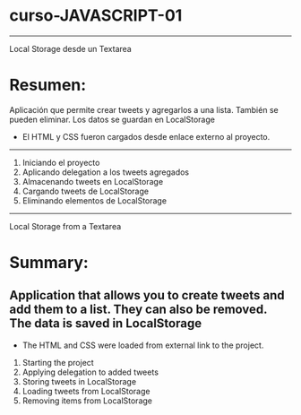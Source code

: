 # curso-JAVASCRIPT-01

---
Local Storage desde un Textarea 

# Resumen:
Aplicación que permite crear tweets y agregarlos a una lista. También se pueden eliminar.
Los datos se guardan en LocalStorage

* El HTML y CSS fueron cargados desde enlace externo al proyecto.
---

1.  Iniciando el proyecto
2.  Aplicando delegation a los tweets agregados
3.  Almacenando tweets en LocalStorage
4.  Cargando tweets de LocalStorage
5.  Eliminando elementos de LocalStorage

---
Local Storage from a Textarea

# Summary:
Application that allows you to create tweets and add them to a list. They can also be removed.
The data is saved in LocalStorage
---
* The HTML and CSS were loaded from external link to the project.

1. Starting the project
2. Applying delegation to added tweets
3. Storing tweets in LocalStorage
4. Loading tweets from LocalStorage
5. Removing items from LocalStorage
